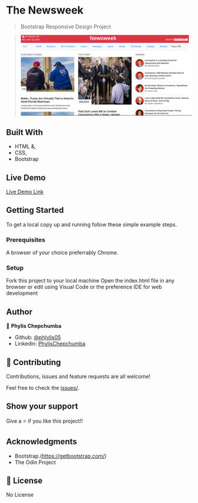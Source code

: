 
# The Newsweek 


> Bootstrap Responsive Design Project

> ![screenshot](img/11.png)

## Built With

- HTML &,
- CSS,
- Bootstrap

## Live Demo

[Live Demo Link](https://rawcdn.githack.com/Phylis05/newsweek.com/98a41336963702117bc160a253e3ae808e77e273/index.html)

## Getting Started

To get a local copy up and running follow these simple example steps.

### Prerequisites

A browser of your choice preferrably Chrome.

### Setup

Fork this project to your local machine
Open the index.html file in any browser or edit using Visual Code or the preference IDE for web development


## Author

👤 **Phylis Chepchumba**

- Github: [@phlylis05](https://github.com/phlylis05)
- Linkedin: [PhylisChepchumba](https://linkedin.com/PhylisChepchumba)

## 🤝 Contributing

Contributions, issues and feature requests are all welcome!

Feel free to check the [issues/](https://github.com/Phylis05/newsweek.com/issues).

## Show your support

Give a ⭐️ if you like this project!!

## Acknowledgments

- Bootstrap.(https://getbootstrap.com/)
- The Odin Project 

## 📝 License

No License
